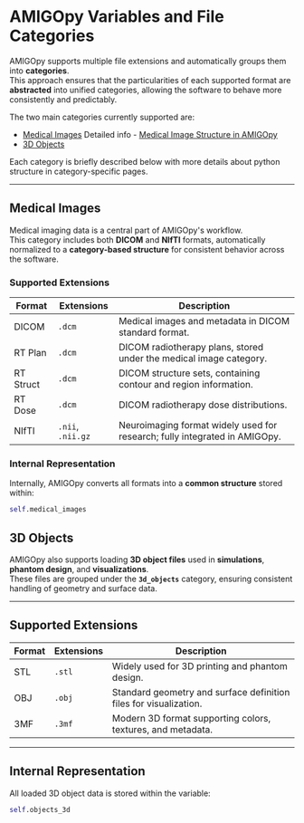 # AMIGOpy Variables and File Categories

AMIGOpy supports multiple file extensions and automatically groups them into **categories**.  
This approach ensures that the particularities of each supported format are **abstracted** into unified categories, allowing the software to behave more consistently and predictably.

The two main categories currently supported are:

- [Medical Images](#medical-images) Detailed info - [Medical Image Structure in AMIGOpy](dev/variables&structure/Medicalimage_type.md)
- [3D Objects](#3d-objects)

Each category is briefly described below with more details about python structure in category-specific pages.

---

## **Medical Images**   

Medical imaging data is a central part of AMIGOpy's workflow.  
This category includes both **DICOM** and **NIfTI** formats, automatically normalized to a **category-based structure** for consistent behavior across the software.

### Supported Extensions

| Format     | Extensions         | Description                                                                |
|-----------|--------------------|----------------------------------------------------------------------------|
| DICOM     | `.dcm`             | Medical images and metadata in DICOM standard format.                      |
| RT Plan   | `.dcm`             | DICOM radiotherapy plans, stored under the medical image category.         |
| RT Struct | `.dcm`             | DICOM structure sets, containing contour and region information.           |
| RT Dose   | `.dcm`             | DICOM radiotherapy dose distributions.                                     |
| NIfTI     | `.nii`, `.nii.gz`  | Neuroimaging format widely used for research; fully integrated in AMIGOpy. |

### Internal Representation

Internally, AMIGOpy converts all formats into a **common structure** stored within:

```python
self.medical_images
```


## **3D Objects**

AMIGOpy also supports loading **3D object files** used in **simulations**, **phantom design**, and **visualizations**.  
These files are grouped under the **`3d_objects`** category, ensuring consistent handling of geometry and surface data.

---

## **Supported Extensions**

| Format | Extensions | Description                                                      |
|--------|-----------|------------------------------------------------------------------|
| STL    | `.stl`    | Widely used for 3D printing and phantom design.                  |
| OBJ    | `.obj`    | Standard geometry and surface definition files for visualization. |
| 3MF    | `.3mf`    | Modern 3D format supporting colors, textures, and metadata.      |

---

## **Internal Representation**

All loaded 3D object data is stored within the variable:

```python
self.objects_3d
```
